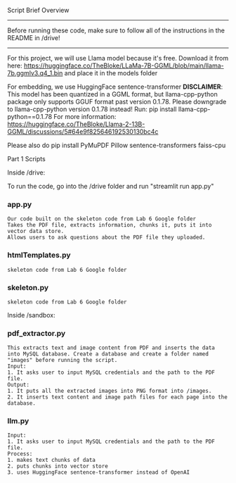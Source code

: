 Script Brief Overview

*****
Before running these code, make sure to follow all of the instructions in the README in /drive!
*****

For this project, we will use Llama model because it's free.
Download it from here:
https://huggingface.co/TheBloke/LLaMa-7B-GGML/blob/main/llama-7b.ggmlv3.q4_1.bin and place it in the models folder

For embedding, we use HuggingFace sentence-transformer
**DISCLAIMER**:
This model has been quantized in a GGML format, but llama-cpp-python package only supports 
GGUF format past version 0.1.78.
Please downgrade to llama-cpp-python version 0.1.78 instead!
Run: pip install llama-cpp-python==0.1.78
For more information: https://huggingface.co/TheBloke/Llama-2-13B-GGML/discussions/5#64e9f825646192530130bc4c

Please also do
pip install PyMuPDF Pillow sentence-transformers faiss-cpu



Part 1 Scripts 

Inside /drive:

To run the code, go into the /drive folder and run
"streamlit run app.py"

### app.py
	Our code built on the skeleton code from Lab 6 Google folder
	Takes the PDF file, extracts information, chunks it, puts it into vector data store.
	Allows users to ask questions about the PDF file they uploaded.
	
	
### htmlTemplates.py
	skeleton code from Lab 6 Google folder

### skeleton.py
	skeleton code from Lab 6 Google folder

Inside /sandbox:

### pdf_extractor.py 
	This extracts text and image content from PDF and inserts the data into MySQL database. Create a database and create a folder named "images" before running the script.
	Input:
	1. It asks user to input MySQL credentials and the path to the PDF file.
	Output:
	1. It puts all the extracted images into PNG format into /images.
	2. It inserts text content and image path files for each page into the database.

### llm.py
	Input:
	1. It asks user to input MySQL credentials and the path to the PDF file.
	Process:
	1. makes text chunks of data
	2. puts chunks into vector store
	3. uses HuggingFace sentence-transformer instead of OpenAI